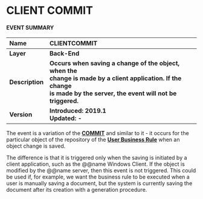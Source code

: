 # CLIENT COMMIT

#### EVENT SUMMARY
|Name| CLIENTCOMMIT
|:------|:------
|**Layer**|**Back-End**
| **Description**|**Occurs when saving a change of the object, when the <br> change is made by a client application. If the change <br> is made by the server, the event will not be triggered.**
| **Version**|**Introduced: 2019.1  <br>Updated: -**

Thе event is a variation of the **[COMMIT](https://github.com/ErpNetDocs/tech/blob/master/advanced/business-rules/user-business-rules-events/commit.md)** and similar to it - it occurs for the particular object of the repository of the **[User Business Rule](https://github.com/ErpNetDocs/tech/blob/master/advanced/business-rules/index.md)** when an object change is saved. 

The difference is that it is triggered only when the saving is initiated by a client application, such as the @@name Windows Client. If the object is modified by the @@name server, then this event is not triggered. This could be used if, for example, we want the business rule to be executed when a user is manually saving a document, but the system is currently saving the document after its creation with a generation procedure.
 

